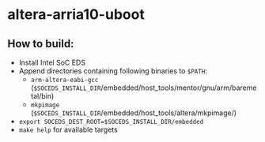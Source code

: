 # altera-arria10-uboot

## How to build:

* Install Intel SoC EDS
* Append directories containing following binaries to `$PATH`:
  * `arm-altera-eabi-gcc` (`$SOCEDS_INSTALL_DIR`/embedded/host_tools/mentor/gnu/arm/baremetal/bin)
  * `mkpimage` (`$SOCEDS_INSTALL_DIR`/embedded/host_tools/altera/mkpimage/)
* `export SOCEDS_DEST_ROOT=$SOCEDS_INSTALL_DIR/embedded`
* `make help` for available targets
